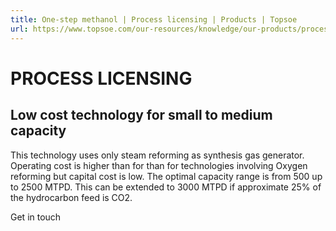 ```yaml
---
title: One-step methanol | Process licensing | Products | Topsoe
url: https://www.topsoe.com/our-resources/knowledge/our-products/process-licensing/one-step-methanol#main-content
---
```


# PROCESS LICENSING

## Low cost technology for small to medium capacity

This technology uses only steam reforming as synthesis gas generator. Operating cost is higher than for than for technologies involving Oxygen reforming but capital cost is low. The optimal capacity range is from 500 up to 2500 MTPD. This can be extended to 3000 MTPD if approximate 25% of the hydrocarbon feed is CO2.

Get in touch